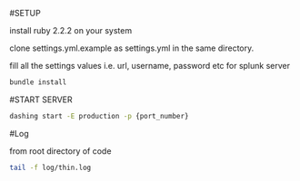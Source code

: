#SETUP

install ruby 2.2.2 on your system

clone settings.yml.example as settings.yml in the same directory.

fill all the settings values i.e. url, username, password etc for splunk server

```bash
bundle install
```

#START SERVER

```bash
dashing start -E production -p {port_number}
```

#Log

from root directory of code

```bash
tail -f log/thin.log
```
